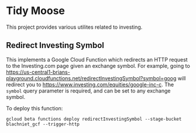 # Tidy Moose

This project provides various utilites related to investing.

## Redirect Investing Symbol

This implements a Google Cloud Function which redirects an HTTP request to the Investing.com page
given an exchange symbol. For example, going to https://us-central1-brians-playground.cloudfunctions.net/redirectInvestingSymbol?symbol=goog will redirect you to https://www.investing.com/equities/google-inc-c. The `symbol` query parameter is required, and can be set to any exchange symbol.

To deploy this function:

    gcloud beta functions deploy redirectInvestingSymbol --stage-bucket blachniet_gcf --trigger-http
    
